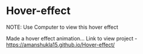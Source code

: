 # Hover-effect
NOTE: Use Computer to view this hover effect 

Made  a hover effect animation...
Link to view project - https://amanshukla15.github.io/Hover-effect/
